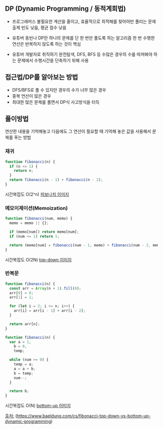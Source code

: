 ## DP (Dynamic Programming / 동적계회법)

- 프로그래머스
  불필요한 계산을 줄이고, 효율적으로 최적해를 찾아야만 풀리는 문제
  출제 빈도 낮음, 평균 점수 낮음

- 유튜버 동빈나
  DP란 하나의 문제를 단 한 번만 풀도록 하는 알고리즘
  한 번 수행한 연산은 반복하지 않도록 하는 것이 핵심

- 유튜버 개발자로 취직하기
  완전탐색, DFS, BFS 등 수많은 경우의 수를 따져봐야 하는 문제에서 수행시간을 단축하기 위해 사용

## 접근법/DP를 알아보는 방법

- DFS/BFS로 풀 수 있지만 경우의 수가 너무 많은 경우
- 중복 연산이 많은 경우
- 최대한 많은 문제를 풀면서 DP식 사고방식을 터득

## 풀이방법

연산한 내용을 기억해놓고 다음에도 그 연산이 필요할 때 기억해 놓은 값을 사용해서 문제를 푸는 방법

### 재귀

```javascript
function fibonacci(n) {
  if (n <= 1) {
    return n;
  }
  return fibonacci(n - 1) + fibonacci(n - 2);
}
```

시간복잡도 O(2^n)
[피보나치 이미지](https://www.baeldung.com/wp-content/uploads/sites/4/2020/06/Fibonacci-top-down.svg)

### 메모이제이션(Memoization)

```javascript
function fibonacci(num, memo) {
  memo = memo || {};

  if (memo[num]) return memo[num];
  if (num <= 1) return 1;

  return (memo[num] = fibonacci(num - 1, memo) + fibonacci(num - 2, memo));
}
```

시간복잡도 O(2N)
[top-down 이미지](https://www.baeldung.com/wp-content/uploads/sites/4/2020/06/Fibonacci-memoization.svg)

### 반복문

```javascript
function fibonacci(n) {
  const arr = Array(n + 1).fill(0);
  arr[0] = 0;
  arr[1] = 1;

  for (let i = 2; i <= n; i++) {
    arr[i] = arr[i - 1] + arr[i - 2];
  }

  return arr[n];
}

function fibonacci(n) {
  var a = 1,
    b = 0,
    temp;

  while (num >= 0) {
    temp = a;
    a = a + b;
    b = temp;
    num--;
  }

  return b;
}
```

시간복잡도 O(N)
[bottom-up 이미지](https://www.baeldung.com/wp-content/uploads/sites/4/2020/06/Fibonacci-bottom-up-1.svg)

[출처:](https://medium.com/developers-writing/fibonacci-sequence-algorithm-in-javascript-b253dc7e320e)
(https://www.baeldung.com/cs/fibonacci-top-down-vs-bottom-up-dynamic-programming)
